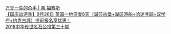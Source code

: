   
[万无一失的杀手 | 弗·福赛斯](http://www.dianyue.me/archives/552/hdg80dcyq8voyxu0/)  
[【国庆出游季】9月26日 英国一地深度8天（温莎古堡+湖区游船+哈迷寻踪+双学府+约克古城）提前报名享优惠！](http://www.dianyue.me/archives/871/2w9q41duczb9pca2/)  
[2018中华传世名石公投第三十期](http://www.dianyue.me/archives/883/ff87byu7z40csdj0/)